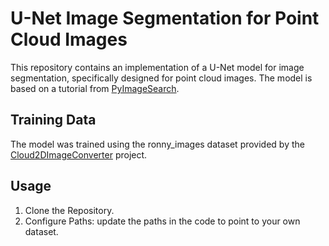 # U-Net Image Segmentation for Point Cloud Images

This repository contains an implementation of a U-Net model for image segmentation, specifically designed for point cloud images. The model is based on a tutorial from [PyImageSearch](https://pyimagesearch.com/2021/11/08/u-net-training-image-segmentation-models-in-pytorch/).

## Training Data

The model was trained using the ronny_images dataset provided by the [Cloud2DImageConverter](https://github.com/alunos-pfc/Cloud2DImageConverter) project.

## Usage

1. Clone the Repository.
2. Configure Paths: update the paths in the code to point to your own dataset.
